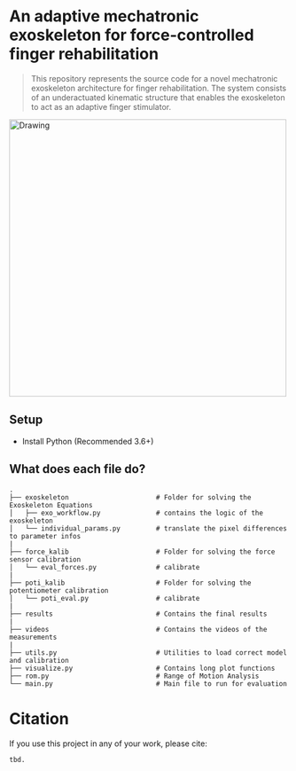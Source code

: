 # An adaptive mechatronic exoskeleton for force-controlled finger rehabilitation
>This repository represents the source code for a novel mechatronic exoskeleton architecture for finger rehabilitation. The system consists of an underactuated kinematic structure that enables the exoskeleton to act as an adaptive finger stimulator. 


 <img src="results\all_in_one.png" alt="Drawing" style="width: 500px;">


## Setup

* Install Python (Recommended 3.6+)


## What does each file do? 

    .     
    ├── exoskeleton                      # Folder for solving the Exoskeleton Equations
    │   ├── exo_workflow.py              # contains the logic of the exoskeleton
    │   └── individual_params.py         # translate the pixel differences to parameter infos
    |
    ├── force_kalib                      # Folder for solving the force sensor calibration
    │   └── eval_forces.py               # calibrate
    |
    ├── poti_kalib                       # Folder for solving the potentiometer calibration
    │   └── poti_eval.py                 # calibrate
    |
    ├── results                          # Contains the final results
    |
    ├── videos                           # Contains the videos of the measurements
    |
    ├── utils.py                         # Utilities to load correct model and calibration
    ├── visualize.py                     # Contains long plot functions
    ├── rom.py                           # Range of Motion Analysis
    └── main.py                          # Main file to run for evaluation

# Citation

If you use this project in any of your work, please cite:

```
tbd.
```